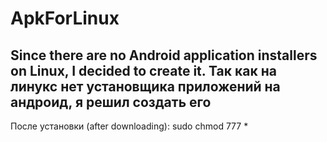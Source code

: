 # ApkForLinux
Since there are no Android application installers on Linux, I decided to create it.
Так как на линукс нет установщика приложений на андроид, я решил создать его
---------
После установки (after downloading):
sudo chmod 777 *
